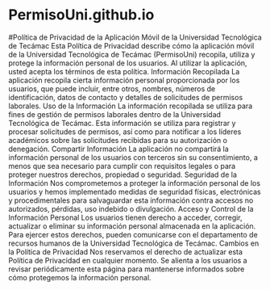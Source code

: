 # PermisoUni.github.io

#Política de Privacidad de la Aplicación Móvil de la Universidad Tecnológica de Tecámac
Esta Política de Privacidad describe cómo la aplicación móvil de la Universidad Tecnológica de Tecámac (PermisoUni) recopila, utiliza y protege la información personal de los usuarios. Al utilizar la aplicación, usted acepta los términos de esta política.
Información Recopilada
La aplicación recopila cierta información personal proporcionada por los usuarios, que puede incluir, entre otros, nombres, números de identificación, datos de contacto y detalles de solicitudes de permisos laborales.
Uso de la Información
La información recopilada se utiliza para fines de gestión de permisos laborales dentro de la Universidad Tecnológica de Tecámac. Esta información se utiliza para registrar y procesar solicitudes de permisos, así como para notificar a los líderes académicos sobre las solicitudes recibidas para su autorización o denegación.
Compartir Información
La aplicación no compartirá la información personal de los usuarios con terceros sin su consentimiento, a menos que sea necesario para cumplir con requisitos legales o para proteger nuestros derechos, propiedad o seguridad.
Seguridad de la Información
Nos comprometemos a proteger la información personal de los usuarios y hemos implementado medidas de seguridad físicas, electrónicas y procedimentales para salvaguardar esta información contra accesos no autorizados, pérdidas, uso indebido o divulgación.
Acceso y Control de la Información Personal
Los usuarios tienen derecho a acceder, corregir, actualizar o eliminar su información personal almacenada en la aplicación. Para ejercer estos derechos, pueden comunicarse con el departamento de recursos humanos de la Universidad Tecnológica de Tecámac.
Cambios en la Política de Privacidad
Nos reservamos el derecho de actualizar esta Política de Privacidad en cualquier momento. Se alienta a los usuarios a revisar periódicamente esta página para mantenerse informados sobre cómo protegemos la información personal.
